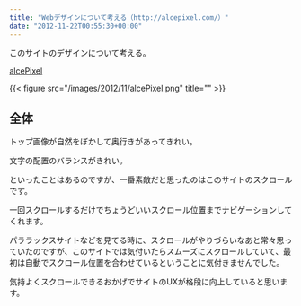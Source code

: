 ```yaml
---
title: "Webデザインについて考える（http://alcepixel.com/）"
date: "2012-11-22T00:55:30+00:00"
---
```


このサイトのデザインについて考える。

[alcePixel](http://alcepixel.com/)

{{< figure src="/images/2012/11/alcePixel.png" title="" >}}

## 全体

トップ画像が自然をぼかして奥行きがあってきれい。

文字の配置のバランスがきれい。

といったことはあるのですが、一番素敵だと思ったのはこのサイトのスクロールです。

一回スクロールするだけでちょうどいいスクロール位置までナビゲーションしてくれます。

パララックスサイトなどを見てる時に、スクロールがやりづらいなあと常々思っていたのですが、このサイトでは気付いたらスムーズにスクロールしていて、最初は自動でスクロール位置を合わせているということに気付きませんでした。

気持よくスクロールできるおかげでサイトのUXが格段に向上していると思います。
